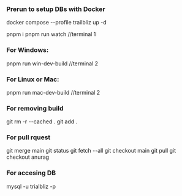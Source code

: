 ### Prerun to setup DBs with Docker
docker compose --profile trailbliz up -d

pnpm i
pnpm run watch //terminal 1
### For Windows:
pnpm run win-dev-build //terminal 2
### For Linux or Mac:
pnpm run mac-dev-build //terminal 2


### For removing build
git rm -r --cached .
git add .

### For pull rquest
git merge main
git status
git fetch --all
git checkout main
git pull
git checkout anurag

### For accesing DB
mysql -u trialbliz -p